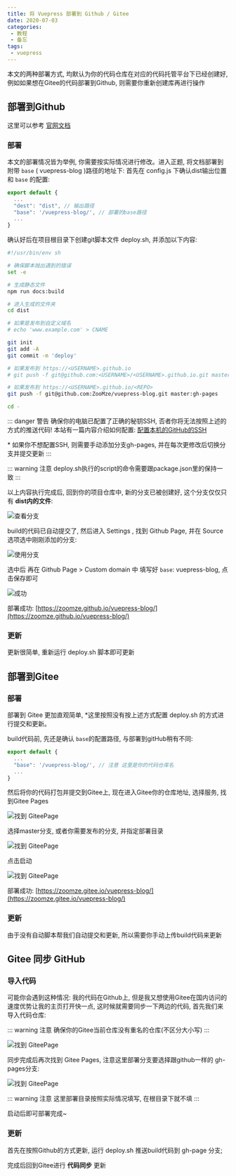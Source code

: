 ```yaml
---
title: 将 Vuepress 部署到 Github / Gitee
date: 2020-07-03
categories:
 - 教程
 - 备忘
tags:
 - vuepress
---
```


本文的两种部署方式, 均默认为你的代码仓库在对应的代码托管平台下已经创建好, 例如如果想在Gitee的代码部署到Github, 则需要你重新创建库再进行操作

## 部署到Github

这里可以参考 [官网文档](https://vuepress.vuejs.org/zh/guide/deploy.html#github-pages)

### 部署
本文的部署情况皆为举例, 你需要按实际情况进行修改。进入正题, 将文档部署到附带 `base` ( vuepress-blog )路径的地址下:
首先在 config.js 下确认dist输出位置和 `base` 的配置:

```js
export default {
  ...
  "dest": "dist", // 输出路径
  "base": '/vuepress-blog/', // 部署的base路径
  ...
}
```

确认好后在项目根目录下创建git脚本文件 deploy.sh, 并添加以下内容:

```sh
#!/usr/bin/env sh

# 确保脚本抛出遇到的错误
set -e

# 生成静态文件
npm run docs:build

# 进入生成的文件夹
cd dist

# 如果是发布到自定义域名
# echo 'www.example.com' > CNAME

git init
git add -A
git commit -m 'deploy'

# 如果发布到 https://<USERNAME>.github.io
# git push -f git@github.com:<USERNAME>/<USERNAME>.github.io.git master

# 如果发布到 https://<USERNAME>.github.io/<REPO>
git push -f git@github.com:ZooMze/vuepress-blog.git master:gh-pages

cd -
```

::: danger 警告
确保你的电脑已配置了正确的秘钥SSH, 否者你将无法按照上述的方式的推送代码!
本站有一篇内容介绍如何配置: [配置本机的GitHub的SSH](./SettingSSH.md)

\* 如果你不想配置SSH, 则需要手动添加分支gh-pages, 并在每次更修改后切换分支并提交更新
:::

::: warning 注意
deploy.sh执行的script的命令需要跟package.json里的保持一致
:::

以上内容执行完成后, 回到你的项目仓库中, 新的分支已被创建好, 这个分支仅仅只有 **dist内的文件**:

![查看分支](./../../.vuepress/public/images/setVuepressToPublic/getNewBranch.png)

build的代码已自动提交了, 然后进入 Settings , 找到 Github Page, 并在 Source 选项选中刚刚添加的分支:

![使用分支](./../../.vuepress/public/images/setVuepressToPublic/setNewBranch.png)

选中后 再在 Github Page > Custom domain 中 填写好 `base`: vuepress-blog, 点击保存即可

![成功](./../../.vuepress/public/images/setVuepressToPublic/setSuccess.png)

部署成功: [https://zoomze.github.io/vuepress-blog/](https://zoomze.github.io/vuepress-blog/)

### 更新
更新很简单, 重新运行 deploy.sh 脚本即可更新

## 部署到Gitee

### 部署
部署到 Gitee 更加直观简单, \*这里按照没有按上述方式配置 deploy.sh 的方式进行提交和更新。

build代码前, 先还是确认 `base`的配置路径, 与部署到gitHub稍有不同:

```js {3}
export default {
  ...
  "base": '/vuepress-blog/', // 注意 这里是你的代码仓库名
  ...
}
```

然后将你的代码打包并提交到Gitee上, 现在进入Gitee你的仓库地址, 选择服务, 找到Gitee Pages 

![找到 GiteePage](./../../.vuepress/public/images/setVuepressToPublic/findGiteePage.png)

选择master分支, 或者你需要发布的分支, 并指定部署目录

![找到 GiteePage](./../../.vuepress/public/images/setVuepressToPublic/setGiteePage.png)

点击启动

![找到 GiteePage](./../../.vuepress/public/images/setVuepressToPublic/setGiteeSuccess.png)

部署成功: [https://zoomze.gitee.io/vuepress-blog/](https://zoomze.gitee.io/vuepress-blog/)

### 更新
由于没有自动脚本帮我们自动提交和更新, 所以需要你手动上传build代码来更新

## Gitee 同步 GitHub
### 导入代码
可能你会遇到这种情况: 我的代码在Github上, 但是我又想使用Gitee在国内访问的速度优势让我的主页打开快一点, 这时候就需要同步一下两边的代码, 首先我们来导入代码仓库:

::: warning 注意
确保你的Gitee当前仓库没有重名的仓库(不区分大小写)
:::

![找到 GiteePage](./../../.vuepress/public/images/setVuepressToPublic/importCode.png)


同步完成后再次找到 Gitee Pages, 注意这里部署分支要选择跟github一样的 gh-pages分支:

![找到 GiteePage](./../../.vuepress/public/images/setVuepressToPublic/setGiteePageBranch.png)

::: warning 注意
这里部署目录按照实际情况填写, 在根目录下就不填
:::

启动后即可部署完成~

### 更新
首先在按照Github的方式更新, 运行 deploy.sh 推送build代码到 gh-page 分支;

完成后回到Gitee进行 **代码同步** 更新